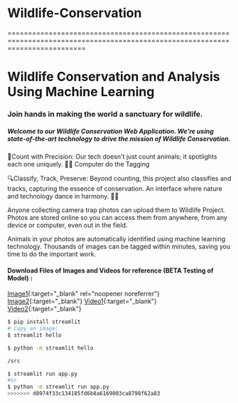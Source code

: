 

# Wildlife-Conservation
===============================================================================================================================
# Wildlife Conservation and Analysis Using Machine Learning
### Join hands in making the world a sanctuary for wildlife.
##### Welcome to our Wildlife Conservation Web Application. We're using state-of-the-art technology to drive the mission of Wildlife Conservation.

🌿Count with Precision: Our tech doesn't just count animals; it spotlights each one uniquely. 🐾✨ Computer do the Tagging

🔍Classify, Track, Preserve: Beyond counting, this project also classifies and tracks, capturing the essence of conservation. An interface where nature and technology dance in harmony. 🌿🤖

Anyone collecting camera trap photos can upload them to Wildlife Project. Photos are stored online so you can access them from anywhere, from any device or computer, even out in the field.

Animals in your photos are automatically identified using machine learning technology. Thousands of images can be tagged within minutes, saving you time to do the important work.

#### Download Files of Images and Videos for reference (BETA Testing of Model)  :
[Image1](https://raw.githubusercontent.com/gauravsuryvanshi06/Wildlife-Conservation/main/OnlyTestingImage.png){:target="_blank" rel="noopener noreferrer"}
[Image2](https://cdn.mos.cms.futurecdn.net/HjFE8NKWuCmgfHCcndJ3rK-1200-80.jpg){:target="_blank"}
[Video1](https://github.com/gauravsuryvanshi06/Wildlife-Conservation/raw/main/data/51.mp4){:target="_blank"}
[Video2](https://github.com/gauravsuryvanshi06/Wildlife-Conservation/raw/main/data/1D.mp4){:target="_blank"}

```bash
$ pip install streamlit
# Copy an image:
$ streamlit hello

$ python -m streamlit hello

/src

$ streamlit run app.py
#or
$ python -m streamlit run app.py
>>>>>>> d8974f33c134185fd6b8a6169003ca8798f62a83
